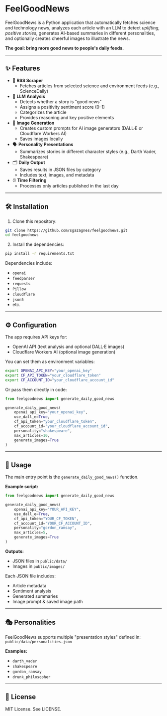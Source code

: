 # FeelGoodNews

FeelGoodNews is a Python application that automatically fetches science and technology news, analyzes each article with an LLM to detect *uplifting, positive stories*, generates AI-based summaries in different personalities, and optionally creates cheerful images to illustrate the news.

**The goal: bring more good news to people's daily feeds.**

---

## ✨ Features

- 📰 **RSS Scraper**
  - Fetches articles from selected science and environment feeds (e.g., ScienceDaily)
- 🤖 **LLM Analysis**
  - Detects whether a story is "good news"
  - Assigns a positivity sentiment score (0–1)
  - Categorizes the article
  - Provides reasoning and key positive elements
- 🎨 **Image Generation**
  - Creates custom prompts for AI image generators (DALL·E or Cloudflare Workers AI)
  - Saves images locally
- 🗣️ **Personality Presentations**
  - Summarizes stories in different character styles (e.g., Darth Vader, Shakespeare)
- 🗂️ **Daily Output**
  - Saves results in JSON files by category
  - Includes text, images, and metadata
- ⏰ **Time Filtering**
  - Processes only articles published in the last day

---

## 🛠️ Installation

1. Clone this repository:
```bash
git clone https://github.com/sgazagnes/feelgoodnews.git
cd feelgoodnews
```

2. Install the dependencies:
```bash
pip install -r requirements.txt
```

Dependencies include:
- `openai`
- `feedparser`
- `requests`
- `Pillow`
- `cloudflare`
- `json5`
- etc.

---

## ⚙️ Configuration

The app requires API keys for:
- OpenAI API (text analysis and optional DALL·E images)
- Cloudflare Workers AI (optional image generation)

You can set them as environment variables:
```bash
export OPENAI_API_KEY="your_openai_key"
export CF_API_TOKEN="your_cloudflare_token"
export CF_ACCOUNT_ID="your_cloudflare_account_id"
```

Or pass them directly in code:
```python
from feelgoodnews import generate_daily_good_news

generate_daily_good_news(
    openai_api_key="your_openai_key",
    use_dall_e=True,
    cf_api_token="your_cloudflare_token",
    cf_account_id="your_cloudflare_account_id",
    personality="shakespeare",
    max_articles=10,
    generate_images=True
)
```

---

## 🚀 Usage

The main entry point is the `generate_daily_good_news()` function.

**Example script:**
```python
from feelgoodnews import generate_daily_good_news

generate_daily_good_news(
    openai_api_key="YOUR_API_KEY",
    use_dall_e=True,
    cf_api_token="YOUR_CF_TOKEN",
    cf_account_id="YOUR_CF_ACCOUNT_ID",
    personality="gordon_ramsay",
    max_articles=5,
    generate_images=True
)
```

**Outputs:**
- JSON files in `public/data/`
- Images in `public/images/`

Each JSON file includes:
- Article metadata
- Sentiment analysis
- Generated summaries
- Image prompt & saved image path

---

## 🎭 Personalities

FeelGoodNews supports multiple "presentation styles" defined in:
`public/data/personalities.json`

**Examples:**
- `darth_vader`
- `shakespeare`
- `gordon_ramsay`
- `drunk_philosopher`

---

## 📄 License

MIT License. See LICENSE.
